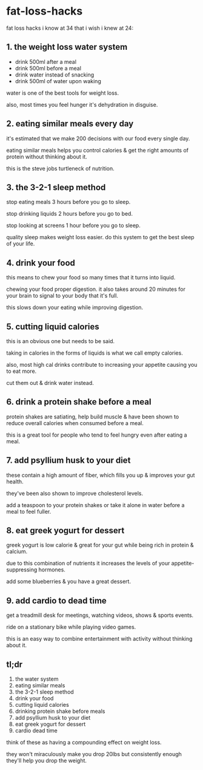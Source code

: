 # fat-loss-hacks

fat loss hacks i know at 34 that i wish i knew at 24:

## 1. the weight loss water system

- drink 500ml after a meal
- drink 500ml before a meal
- drink water instead of snacking
- drink 500ml of water upon waking

water is one of the best tools for weight loss.

also, most times you feel hunger it's dehydration in disguise.

## 2. eating similar meals every day

it's estimated that we make 200 decisions with our food every single day.

eating similar meals helps you control calories & get the right amounts of protein without thinking about it.

this is the steve jobs turtleneck of nutrition.

## 3. the 3-2-1 sleep method

stop eating meals 3 hours before you go to sleep.

stop drinking liquids 2 hours before you go to bed.

stop looking at screens 1 hour before you go to sleep.

quality sleep makes weight loss easier. do this system to get the best sleep of your life.

## 4. drink your food

this means to chew your food so many times that it turns into liquid.

chewing your food proper digestion. it also takes around 20 minutes for your brain to signal to your body that it's full.

this slows down your eating while improving digestion.

## 5. cutting liquid calories

this is an obvious one but needs to be said.

taking in calories in the forms of liquids is what we call empty calories.

also, most high cal drinks contribute to increasing your appetite causing you to eat more.

cut them out & drink water instead.

## 6. drink a protein shake before a meal

protein shakes are satiating, help build muscle & have been shown to reduce overall calories when consumed before a meal.

this is a great tool for people who tend to feel hungry even after eating a meal.

## 7. add psyllium husk to your diet

these contain a high amount of fiber, which fills you up & improves your gut health.

they've been also shown to improve cholesterol levels.

add a teaspoon to your protein shakes or take it alone in water before a meal to feel fuller.

## 8. eat greek yogurt for dessert

greek yogurt is low calorie & great for your gut while being rich in protein & calcium.

due to this combination of nutrients it increases the levels of your appetite-suppressing hormones.

add some blueberries & you have a great dessert.

## 9. add cardio to dead time

get a treadmill desk for meetings, watching videos, shows & sports events.

ride on a stationary bike while playing video games.

this is an easy way to combine entertainment with activity without thinking about it.

## tl;dr

1. the water system
2. eating similar meals
3. the 3-2-1 sleep method
4. drink your food
5. cutting liquid calories
6. drinking protein shake before meals
7. add psyllium husk to your diet
8. eat greek yogurt for dessert
9. cardio dead time

think of these as having a compounding effect on weight loss.

they won't miraculously make you drop 20lbs but consistently enough they'll help you drop the weight.
